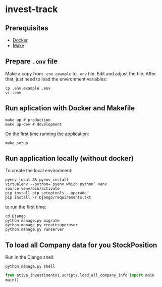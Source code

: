 # invest-track

## Prerequisites

- [Docker](https://www.docker.com/)
- [Make](https://www.gnu.org/software/make/)


## Prepare `.env` file

Make a copy from `.env.example` to `.env` file. Edit and adjust the file. After that, just need to load the environment
variables:

```shell
cp .env.example .env
vi .env
```

## Run aplication with Docker and Makefile

```shell
make up # production
make up-dev # development
```

On the first time running the application:

```shell
make setup
```

## Run application locally (without docker)

To create the local environment:

```shell
pyenv local && pyenv install
virtualenv --python=`pyenv which python` venv
source venv/bin/activate
pip install pip setuptools --upgrade
pip install -r Django/requirements.txt
```

to run the first time:

```shell
cd Django
python manage.py migrate
python manage.py createsuperuser
python manage.py runserver
```

## To load all Company data for you StockPosition
Run in the Django shell:

```shell
python manage.py shell
```

```python
from ativa_investimentos.scripts.load_all_company_info import main
main()
```